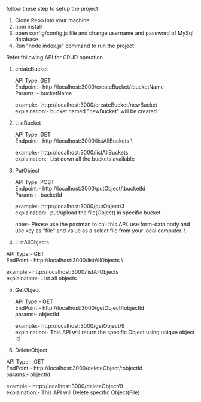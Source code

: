 follow these step to setup the project
1) Clone Repo into your machine
2) npm install
3) open config/config.js file and change username and password of MySql database
4) Run "node index.js" command to run the project

Refer following API for CRUD operation

1) createBucket
   
   API Type: GET\
   Endpoint:- http://localhost:3000/createBucket/:bucketName \
   Params :- bucketName

   example:- http://localhost:3000/createBucket/newBucket \
   explaination:- bucket named "newBucket" will be created 

2) ListBucket

   API Type: GET\
   Endpoint:- http://localhost:3000/listAllBuckets \

   example:- http://localhost:3000/listAllBuckets \
   explaination:- List down all the buckets available

3) PutObject
   
   API Type: POST\
   Endpoint:- http://localhost:3000/putObject/:bucketId \
   Params :- bucketId
   
   example:- http://localhost:3000/putObject/3 \
   explaination:- put/upload the file(Object) in specific bucket

   note:- Please use the postman to call this API. use form-data body and use key as "file" and value as a select file from your local computer. \
   
5) ListAllObjects

  API Type:- GET\
  EndPoint:- http://localhost:3000/listAllObjects \

  example:- http://localhost:3000/listAllObjects \
  explaination:- List all objects 

5) GetObject

   API Type:- GET \
   EndPoint:- http://localhost:3000/getObject/:objectId \
   params:- objectId 
   
   example:- http://localhost:3000/getObject/9 \
   explaination:- This API will return the specific Object using unique object Id

6) DeleteObject

  API Type:- GET \
  EndPoint:- http://localhost:3000/deleteObject/:objectId \
  params:- objectId

  example:- http://localhost:3000/deleteObject/9 \
  explaination:- This API will Delete specific Object(File)

  
  
   
   
